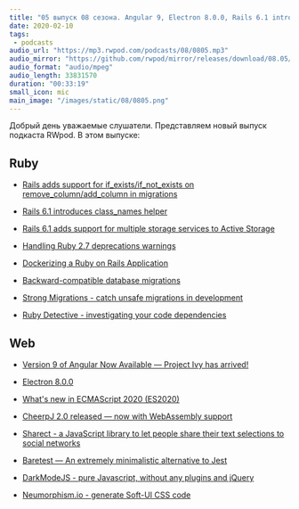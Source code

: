 ```yaml
---
title: "05 выпуск 08 сезона. Angular 9, Electron 8.0.0, Rails 6.1 introduces class_names helper, CheerpJ 2.0, Strong Migrations и прочее"
date: 2020-02-10
tags:
 - podcasts
audio_url: "https://mp3.rwpod.com/podcasts/08/0805.mp3"
audio_mirror: "https://github.com/rwpod/mirror/releases/download/08.05/0805.mp3"
audio_format: "audio/mpeg"
audio_length: 33831570
duration: "00:33:19"
small_icon: mic
main_image: "/images/static/08/0805.png"
---
```


Добрый день уважаемые слушатели. Представляем новый выпуск подкаста RWpod. В этом выпуске:

## Ruby

 - [Rails adds support for if_exists/if_not_exists on remove_column/add_column in migrations](https://blog.saeloun.com/2020/02/10/rails-support-for-if_exists-if_not_exists-on-remove_column-add_column-in-migrations)
 - [Rails 6.1 introduces class_names helper](https://blog.bigbinary.com/2020/02/04/rails-6-1-introduces-class_names-helper.html)
 - [Rails 6.1 adds support for multiple storage services to Active Storage](https://blog.saeloun.com/2020/02/03/rails-allows-configure-service-for-attachments-to-activestorage)
 - [Handling Ruby 2.7 deprecations warnings](https://kukicola.io/posts/handling-ruby-27-deprecations-warnings)


 - [Dockerizing a Ruby on Rails Application](https://semaphoreci.com/community/tutorials/dockerizing-a-ruby-on-rails-application)
 - [Backward-compatible database migrations](https://withatwist.dev/backward-compatible-database-migrations.html)
 - [Strong Migrations - catch unsafe migrations in development](https://github.com/ankane/strong_migrations)
 - [Ruby Detective - investigating your code dependencies](https://github.com/victor-am/ruby_detective)

## Web

 - [Version 9 of Angular Now Available — Project Ivy has arrived!](https://blog.angular.io/version-9-of-angular-now-available-project-ivy-has-arrived-23c97b63cfa3)
 - [Electron 8.0.0](https://www.electronjs.org/blog/electron-8-0)
 - [What's new in ECMAScript 2020 (ES2020)](https://alligator.io/js/es2020/)


 - [CheerpJ 2.0 released — now with WebAssembly support](https://medium.com/leaningtech/cheerpj-2-0-released-381f6d03e4e)
 - [Sharect - a JavaScript library to let people share their text selections to social networks](https://estevanmaito.github.io/sharect/)
 - [Baretest — An extremely minimalistic alternative to Jest](https://volument.com/baretest)
 - [DarkModeJS - pure Javascript, without any plugins and jQuery](https://nickdeny.github.io/darkmode-js/)
 - [Neumorphism.io - generate Soft-UI CSS code](https://neumorphism.io/)

<!--more-->

